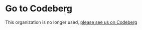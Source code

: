 # Go to Codeberg

This organization is no longer used, [please see us on Codeberg](https://codeberg.org/TCCD-CompSci-and-Coding-Club/)

